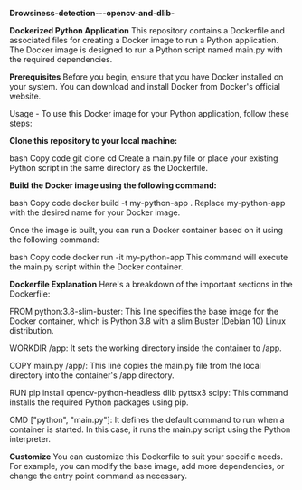 **Drowsiness-detection---opencv-and-dlib-**

**Dockerized Python Application**
This repository contains a Dockerfile and associated files for creating a Docker image to run a Python application. The Docker image is designed to run a Python script named main.py with the required dependencies.

**Prerequisites**
Before you begin, ensure that you have Docker installed on your system. You can download and install Docker from Docker's official website.

Usage - To use this Docker image for your Python application, follow these steps:

**Clone this repository to your local machine:**

bash
Copy code
git clone <repository-url>
cd <repository-directory>
Create a main.py file or place your existing Python script in the same directory as the Dockerfile.

**Build the Docker image using the following command:**

bash
Copy code
docker build -t my-python-app .
Replace my-python-app with the desired name for your Docker image.

Once the image is built, you can run a Docker container based on it using the following command:

bash
Copy code
docker run -it my-python-app
This command will execute the main.py script within the Docker container.

**Dockerfile Explanation**
Here's a breakdown of the important sections in the Dockerfile:

FROM python:3.8-slim-buster: This line specifies the base image for the Docker container, which is Python 3.8 with a slim Buster (Debian 10) Linux distribution.

WORKDIR /app: It sets the working directory inside the container to /app.

COPY main.py /app/: This line copies the main.py file from the local directory into the container's /app directory.

RUN pip install opencv-python-headless dlib pyttsx3 scipy: This command installs the required Python packages using pip.

CMD ["python", "main.py"]: It defines the default command to run when a container is started. In this case, it runs the main.py script using the Python interpreter.

**Customize**
You can customize this Dockerfile to suit your specific needs. For example, you can modify the base image, add more dependencies, or change the entry point command as necessary.
